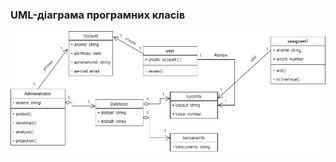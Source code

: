 ### UML-діаграма програмних класів
![image](https://github.com/oleksandrblazhko/ai204-palona/blob/laboratory-work-6/2-SoftwareDesign/2.5-UMLProgramClasses/UMLProgramClasses.jpg)
